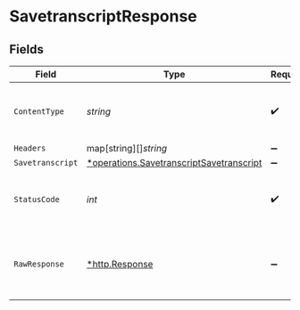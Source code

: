 # SavetranscriptResponse


## Fields

| Field                                                                                               | Type                                                                                                | Required                                                                                            | Description                                                                                         |
| --------------------------------------------------------------------------------------------------- | --------------------------------------------------------------------------------------------------- | --------------------------------------------------------------------------------------------------- | --------------------------------------------------------------------------------------------------- |
| `ContentType`                                                                                       | *string*                                                                                            | :heavy_check_mark:                                                                                  | HTTP response content type for this operation                                                       |
| `Headers`                                                                                           | map[string][]*string*                                                                               | :heavy_minus_sign:                                                                                  | N/A                                                                                                 |
| `Savetranscript`                                                                                    | [*operations.SavetranscriptSavetranscript](../../models/operations/savetranscriptsavetranscript.md) | :heavy_minus_sign:                                                                                  | OK                                                                                                  |
| `StatusCode`                                                                                        | *int*                                                                                               | :heavy_check_mark:                                                                                  | HTTP response status code for this operation                                                        |
| `RawResponse`                                                                                       | [*http.Response](https://pkg.go.dev/net/http#Response)                                              | :heavy_minus_sign:                                                                                  | Raw HTTP response; suitable for custom response parsing                                             |